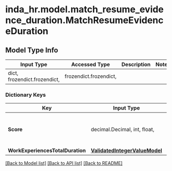 # inda_hr.model.match_resume_evidence_duration.MatchResumeEvidenceDuration

## Model Type Info
Input Type | Accessed Type | Description | Notes
------------ | ------------- | ------------- | -------------
dict, frozendict.frozendict,  | frozendict.frozendict,  |  | 

### Dictionary Keys
Key | Input Type | Accessed Type | Description | Notes
------------ | ------------- | ------------- | ------------- | -------------
**Score** | decimal.Decimal, int, float,  | decimal.Decimal,  | Normalized score. Min Score is 0 and Max Score is 1. | 
**WorkExperiencesTotalDuration** | [**ValidatedIntegerValueModel**](ValidatedIntegerValueModel.md) | [**ValidatedIntegerValueModel**](ValidatedIntegerValueModel.md) |  | [optional] 

[[Back to Model list]](../../README.md#documentation-for-models) [[Back to API list]](../../README.md#documentation-for-api-endpoints) [[Back to README]](../../README.md)

